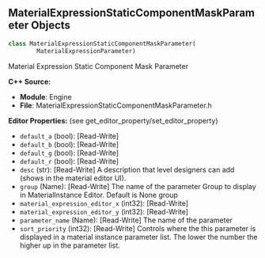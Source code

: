 ## MaterialExpressionStaticComponentMaskParameter Objects

```python
class MaterialExpressionStaticComponentMaskParameter(
        MaterialExpressionParameter)
```

Material Expression Static Component Mask Parameter

**C++ Source:**

- **Module**: Engine
- **File**: MaterialExpressionStaticComponentMaskParameter.h

**Editor Properties:** (see get_editor_property/set_editor_property)

- ``default_a`` (bool):  [Read-Write]
- ``default_b`` (bool):  [Read-Write]
- ``default_g`` (bool):  [Read-Write]
- ``default_r`` (bool):  [Read-Write]
- ``desc`` (str):  [Read-Write] A description that level designers can add (shows in the material editor UI).
- ``group`` (Name):  [Read-Write] The name of the parameter Group to display in MaterialInstance Editor. Default is None group
- ``material_expression_editor_x`` (int32):  [Read-Write]
- ``material_expression_editor_y`` (int32):  [Read-Write]
- ``parameter_name`` (Name):  [Read-Write] The name of the parameter
- ``sort_priority`` (int32):  [Read-Write] Controls where the this parameter is displayed in a material instance parameter list.  The lower the number the higher up in the parameter list.

<a id="unreal.MaterialExpressionStaticSwitch"></a>